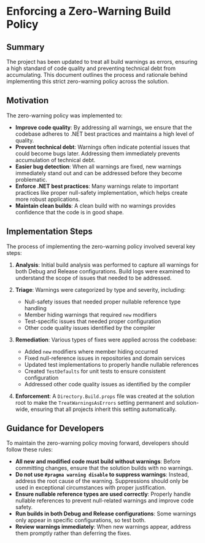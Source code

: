 # Enforcing a Zero-Warning Build Policy

## Summary

The project has been updated to treat all build warnings as errors, ensuring a high standard of code quality and preventing technical debt from accumulating. This document outlines the process and rationale behind implementing this strict zero-warning policy across the solution.

## Motivation

The zero-warning policy was implemented to:

- **Improve code quality**: By addressing all warnings, we ensure that the codebase adheres to .NET best practices and maintains a high level of quality.
- **Prevent technical debt**: Warnings often indicate potential issues that could become bugs later. Addressing them immediately prevents accumulation of technical debt.
- **Easier bug detection**: When all warnings are fixed, new warnings immediately stand out and can be addressed before they become problematic.
- **Enforce .NET best practices**: Many warnings relate to important practices like proper null-safety implementation, which helps create more robust applications.
- **Maintain clean builds**: A clean build with no warnings provides confidence that the code is in good shape.

## Implementation Steps

The process of implementing the zero-warning policy involved several key steps:

1. **Analysis**: Initial build analysis was performed to capture all warnings for both Debug and Release configurations. Build logs were examined to understand the scope of issues that needed to be addressed.

2. **Triage**: Warnings were categorized by type and severity, including:
   - Null-safety issues that needed proper nullable reference type handling
   - Member hiding warnings that required `new` modifiers
   - Test-specific issues that needed proper configuration
   - Other code quality issues identified by the compiler

3. **Remediation**: Various types of fixes were applied across the codebase:
   - Added `new` modifiers where member hiding occurred
   - Fixed null-reference issues in repositories and domain services
   - Updated test implementations to properly handle nullable references
   - Created `TestDefaults` for unit tests to ensure consistent configuration
   - Addressed other code quality issues as identified by the compiler

4. **Enforcement**: A `Directory.Build.props` file was created at the solution root to make the `TreatWarningsAsErrors` setting permanent and solution-wide, ensuring that all projects inherit this setting automatically.

## Guidance for Developers

To maintain the zero-warning policy moving forward, developers should follow these rules:

- **All new and modified code must build without warnings**: Before committing changes, ensure that the solution builds with no warnings.
- **Do not use `#pragma warning disable` to suppress warnings**: Instead, address the root cause of the warning. Suppressions should only be used in exceptional circumstances with proper justification.
- **Ensure nullable reference types are used correctly**: Properly handle nullable references to prevent null-related warnings and improve code safety.
- **Run builds in both Debug and Release configurations**: Some warnings only appear in specific configurations, so test both.
- **Review warnings immediately**: When new warnings appear, address them promptly rather than deferring the fixes.
